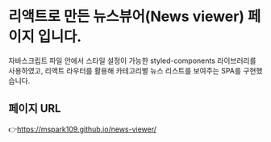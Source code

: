 # 리액트로 만든 뉴스뷰어(News viewer) 페이지 입니다.

자바스크립트 파일 안에서 스타일 설정이 가능한 styled-components 라이브러리를 사용하였고,
리액트 라우터를 활용해 카테고리별 뉴스 리스트를 보여주는 SPA를 구현했습니다. 


 ## 페이지 URL
👉https://mspark109.github.io/news-viewer/
